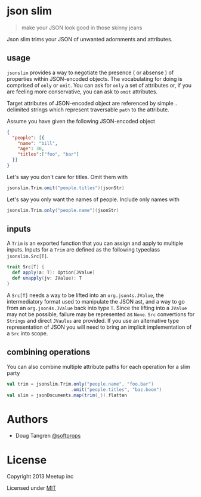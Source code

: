 # json slim

> make your JSON look good in those skinny jeans

Json slim trims your JSON of unwanted adornments and attributes.

## usage

`jsonslim` provides a way to negotiate the presence ( or absense ) of properties within JSON-encoded objects. The vocabulating for doing is comprised of `only` or `omit`. 
You can ask for `only` a set of attributes or, if you are feeling more conservative, you can ask to `omit` attributes.

Target attributes of JSON-encoded object are referenced by simple `.` delimited strings which represent traversable `path` to the attribute.

Assume you have given the following JSON-encoded object

```json
{
  "people": [{
    "name": "bill",
    "age": 30,
    "titles":["foo", "bar"]
  }]
}
```

Let's say you don't care for titles. Omit them with

```scala
jsonslim.Trim.omit("people.titles")(jsonStr)
```

Let's say you only want the names of people. Include only names with

```scala
jsonslim.Trim.only("people.name")(jsonStr)
```

## inputs

A `Trim` is an exported function that you can assign and apply to multiple inputs. Inputs for a `Trim` are defined as the following typeclass `jsonslim.Src[T]`.

```scala
trait Src[T] {
  def apply(a: T): Option[JValue]
  def unapply(jv: JValue): T
}
```

A `Src[T]` needs a way to be lifted into an `org.json4s.JValue`, the intermediatory format used to manipulate the JSON ast, and a way to go from an `org.json4s.JValue` back into type `T`. Since the lifting into a `JValue` may
not be possible, failure may be represented as `None`. `Src` convertions for `Strings` and direct `JVaules` are provided. If you use an alternative type representation
of JSON you will need to bring an implicit implementation of a `Src` into scope.

## combining operations

You can also combine multiple attribute paths for each operation for a slim party

```scala
val trim = jsonslim.Trim.only("people.name", "foo.bar")
                        .omit("people.titles", "baz.boom")
val slim = jsonDocuments.map(trim(_)).flatten
```



# Authors

* Doug Tangren [@softprops](http://github.com/softprops)

# License

Copyright 2013 Meetup inc

Licensed under [MIT](https://github.com/meetup/json-slim/blob/master/LICENSE)